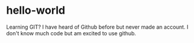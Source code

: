 # hello-world
Learning GIT? I have heard of Github before but never made an account. I don't know much code but am excited to use github.
